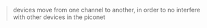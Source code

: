 >  devices move from one channel to another, in order to no interfere with other devices in the piconet